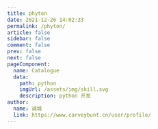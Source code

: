 ```yaml
---
title: phyton
date: 2021-12-26 14:02:33
permalink: /phyton/
article: false
sidebar: false
comment: false
prev: false
next: false
pageComponent: 
  name: Catalogue
  data: 
    path: python
    imgUrl: /assets/img/skill.svg
    description: python 开发
author: 
  name: 诚城
  link: https://www.carveybunt.cn/user/profile/
---
```

